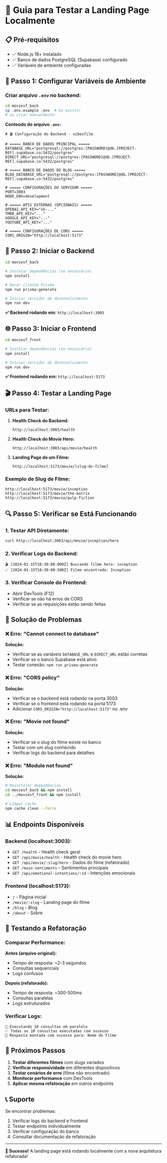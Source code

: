 # 🚀 Guia para Testar a Landing Page Localmente

## 📋 Pré-requisitos

- ✅ Node.js 18+ instalado
- ✅ Banco de dados PostgreSQL (Supabase) configurado
- ✅ Variáveis de ambiente configuradas

## 🔧 Passo 1: Configurar Variáveis de Ambiente

### Criar arquivo `.env` no backend:

```bash
cd moviesf_back
cp .env.example .env  # Se existir
# ou criar manualmente:
```

**Conteúdo do arquivo `.env`:**
```env
# 🎬 Configuração do Backend - vibesfilm

# ===== BANCO DE DADOS PRINCIPAL =====
DATABASE_URL="postgresql://postgres:[PASSWORD]@db.[PROJECT-REF].supabase.co:5432/postgres"
DIRECT_URL="postgresql://postgres:[PASSWORD]@db.[PROJECT-REF].supabase.co:5432/postgres"

# ===== BANCO DE DADOS DO BLOG =====
BLOG_DATABASE_URL="postgresql://postgres:[PASSWORD]@db.[PROJECT-REF].supabase.co:5432/postgres"

# ===== CONFIGURAÇÕES DO SERVIDOR =====
PORT=3003
NODE_ENV=development

# ===== APIS EXTERNAS (OPCIONAIS) =====
OPENAI_API_KEY="sk-..."
TMDB_API_KEY="..."
GOOGLE_API_KEY="..."
YOUTUBE_API_KEY="..."

# ===== CONFIGURAÇÕES DE CORS =====
CORS_ORIGIN="http://localhost:5173"
```

## 🚀 Passo 2: Iniciar o Backend

```bash
cd moviesf_back

# Instalar dependências (se necessário)
npm install

# Gerar cliente Prisma
npm run prisma:generate

# Iniciar servidor de desenvolvimento
npm run dev
```

**✅ Backend rodando em:** `http://localhost:3003`

## 🌐 Passo 3: Iniciar o Frontend

```bash
cd moviesf_front

# Instalar dependências (se necessário)
npm install

# Iniciar servidor de desenvolvimento
npm run dev
```

**✅ Frontend rodando em:** `http://localhost:5173`

## 🎬 Passo 4: Testar a Landing Page

### URLs para Testar:

1. **Health Check do Backend:**
   ```
   http://localhost:3003/health
   ```

2. **Health Check do Movie Hero:**
   ```
   http://localhost:3003/api/movie/health
   ```

3. **Landing Page de um Filme:**
   ```
   http://localhost:5173/movie/[slug-do-filme]
   ```

### Exemplo de Slug de Filme:
```
http://localhost:5173/movie/inception
http://localhost:5173/movie/the-matrix
http://localhost:5173/movie/pulp-fiction
```

## 🔍 Passo 5: Verificar se Está Funcionando

### 1. Testar API Diretamente:
```bash
curl http://localhost:3003/api/movie/inception/hero
```

### 2. Verificar Logs do Backend:
```
🎬 [2024-01-15T10:30:00.000Z] Buscando filme hero: inception
✅ [2024-01-15T10:30:00.500Z] Filme encontrado: Inception
```

### 3. Verificar Console do Frontend:
- Abrir DevTools (F12)
- Verificar se não há erros de CORS
- Verificar se as requisições estão sendo feitas

## 🐛 Solução de Problemas

### ❌ Erro: "Cannot connect to database"
**Solução:**
- Verificar se as variáveis `DATABASE_URL` e `DIRECT_URL` estão corretas
- Verificar se o banco Supabase está ativo
- Testar conexão: `npm run prisma:generate`

### ❌ Erro: "CORS policy"
**Solução:**
- Verificar se o backend está rodando na porta 3003
- Verificar se o frontend está rodando na porta 5173
- Adicionar `CORS_ORIGIN="http://localhost:5173"` no .env

### ❌ Erro: "Movie not found"
**Solução:**
- Verificar se o slug do filme existe no banco
- Testar com um slug conhecido
- Verificar logs do backend para detalhes

### ❌ Erro: "Module not found"
**Solução:**
```bash
# Reinstalar dependências
cd moviesf_back && npm install
cd ../moviesf_front && npm install

# Limpar cache
npm cache clean --force
```

## 📊 Endpoints Disponíveis

### Backend (localhost:3003):
- `GET /health` - Health check geral
- `GET /api/movie/health` - Health check do movie hero
- `GET /api/movie/:slug/hero` - Dados do filme (refatorado)
- `GET /main-sentiments` - Sentimentos principais
- `GET /api/emotional-intentions/:id` - Intenções emocionais

### Frontend (localhost:5173):
- `/` - Página inicial
- `/movie/:slug` - Landing page do filme
- `/blog` - Blog
- `/about` - Sobre

## 🎯 Testando a Refatoração

### Comparar Performance:

**Antes (arquivo original):**
- Tempo de resposta: ~2-3 segundos
- Consultas sequenciais
- Logs confusos

**Depois (refatorado):**
- Tempo de resposta: ~300-500ms
- Consultas paralelas
- Logs estruturados

### Verificar Logs:
```
🚀 Executando 10 consultas em paralelo
✅ Todas as 10 consultas executadas com sucesso
🎉 Resposta montada com sucesso para: Nome do Filme
```

## 🔄 Próximos Passos

1. **Testar diferentes filmes** com slugs variados
2. **Verificar responsividade** em diferentes dispositivos
3. **Testar cenários de erro** (filme não encontrado)
4. **Monitorar performance** com DevTools
5. **Aplicar mesma refatoração** em outros endpoints

## 📞 Suporte

Se encontrar problemas:
1. Verificar logs do backend e frontend
2. Testar endpoints individualmente
3. Verificar configuração do banco
4. Consultar documentação da refatoração

---

**🎉 Sucesso!** A landing page está rodando localmente com a nova arquitetura refatorada!
